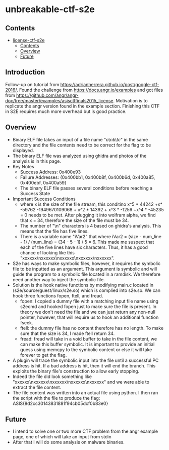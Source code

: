 
# unbreakable-ctf-s2e<a name="ampopt"></a>

## Contents<a name="contents"></a>

<!-- mdformat-toc start --slug=github --maxlevel=6 --minlevel=1 -->

- [license-ctf-s2e](#ampopt)
  - [Contents](#contents)
  - [Overview](#overview)
  - [Future](#future)

<!-- mdformat-toc end -->

## Introduction<a name="introduction"></a>

Follow-up on tutorial from https://adrianherrera.github.io/post/google-ctf-2016/. Found the challenge from https://docs.angr.io/examples and got files from https://github.com/angr/angr-doc/tree/master/examples/asisctffinals2015_license. Motivation is to replicate the angr version found in the example section. Finishing this CTF in S2E requires much more overhead but is good practice. 


## Overview<a name="overview"></a>

  - Binary ELF file takes an input of a file name "_a\nb\tc_" in the same directory and the file contents need to be correct for the flag to be displayed.
  - The binary ELF file was analyzed using ghidra and photos of the analysis is in this page.
  - Key Notes
    - Success Address: 0x400e93
    - Failure Addresses: {0x400bb1, 0x400b8f, 0x400b6d, 0x400a85, 0x400ebf, 0x400a59}
    - The binary ELF file passes several conditions before reaching a Success State
  - Important Success Conditions
    - where x is the size of the file stream, this conditino x^5 * 44242 +x* -59762 -1949670109068 + x^2 * 14392 + x^3 * -1256 +x^4 * -45235 = 0 needs to be met. After plugging it into wolfram alpha, we find that x = 34, therefore the size of the file must be 34.
    - The number of "\n" characters is 4 based on ghidra's analysis. This means that the file has five lines.
    - There is a variable name "iVar2" that where iVar2 = (size - num_line - 1) / (num_line) = (34 - 5 - 1) / 5 = 6. This made me suspect that each of the five lines have six characters. Thus, it has a good chance of looking like this "xxxxxx\nxxxxxx\nxxxxxx\nxxxxxx\nxxxxxx".
  - S2e has ways to make symbolic files, however, it requires the symbolic file to be inputted as an argument. This argument is symbolic and will guide the program to a symbolic file located in a ramdisk. We therefore need another way to inject the symbolic file.
  - Solution is the hook native functions by modifying main.c located in (s2e/source/guest/linux/s2e.so) which is complied into s2e.so. We can hook three functions fopen, ftell, and fread.
    - fopen: I copied a dummy file with a matching input file name using s2ecmd and hooked fopen just to make sure the file is present. In theory we don't need the file and we can just return any non-null pointer, however, that will require us to hook an additional function fseek.
    - ftell: the dummy file has no content therefore has no length. To make sure that the size is 34, I made ftell return 34.
    - fread: fread will take in a void buffer to take in the file content, we can make this buffer symbolic. It is important to provide an initial guess using memcpy to the symbolic content or else it will take forever to get the flag. 
  - A plugin will trace the symbolic input into the file until a successful PC address is hit. If a bad address is hit, then it will end the branch. This exploits the binary file's construction to allow early stopping.
  - Indeed the file did look something like "xxxxxx\nxxxxxx\nxxxxxx\nxxxxxx\nxxxxxx" and we were able to extract the file content.
  - The file content was written into an actual file using python. I then ran the script with the file to produce the flag: ASIS{8d2cc30143831881f94cb05dcf0b83e0}

## Future<a name="future"></a>

 - I intend to solve one or two more CTF problem from the angr example page, one of which will take an input from stdin
 - After that I will do some analysis on malware binaries. 

